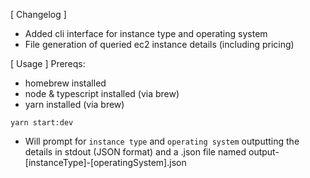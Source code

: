 [ Changelog ]

- Added cli interface for instance type and operating system
- File generation of queried ec2 instance details (including pricing)

[ Usage ]
Prereqs:

- homebrew installed
- node & typescript installed (via brew)
- yarn installed (via brew)

`yarn start:dev`

- Will prompt for `instance type` and `operating system` outputting the details in stdout (JSON format) and a .json file named output-[instanceType]-[operatingSystem].json
